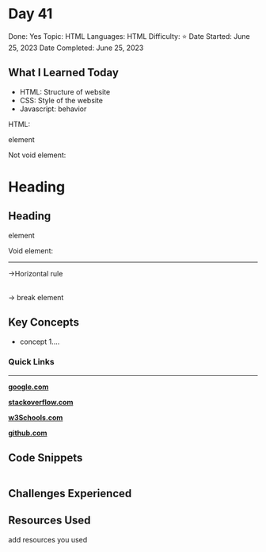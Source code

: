 # Day 41

Done: Yes
Topic: HTML
Languages: HTML
Difficulty: ⭐
Date Started: June 25, 2023
Date Completed: June 25, 2023

## What I Learned Today

- HTML: Structure of website
- CSS: Style of the website
- Javascript: behavior

HTML:

 <tag>element</tag>

Not void element:

<h1>Heading</h1>

<h2>Heading</h2>

<p>element</p>

Void element:

<hr /> →Horizontal rule

<br /> → break element

## Key Concepts

- concept 1....

### Quick Links

---

[**google.com**](http://www.google.com)

[**stackoverflow.com**](http://www.stackoverflow.com)

[**w3Schools.com**](https://www.w3schools.com/)

[**github.com**](https://github.com/)

## Code Snippets

```python

```

## Challenges Experienced

## Resources Used

add resources you used